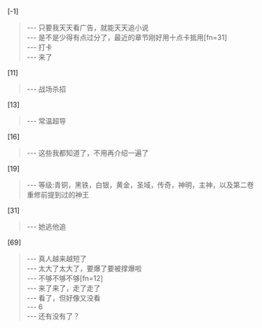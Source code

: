 
[-1] 
>--- 只要我天天看广告，就能天天追小说<br>
>--- 是不是少得有点过分了，最近的章节刚好用十点卡抵用[fn=31]<br>
>--- 打卡<br>
>--- 来了<br>

[11] 
>--- 战场杀招<br>

[13] 
>--- 常温超导<br>

[16] 
>--- 这些我都知道了，不用再介绍一遍了<br>

[19] 
>--- 等级:青铜，黑铁，白银，黄金，圣域，传奇，神明，主神，以及第二卷重修前提到过的神王<br>

[31] 
>--- 她逃他追<br>

[69] 
>--- 真人越来越短了<br>
>--- 太大了太大了，要爆了要被撑爆啦<br>
>--- 不够不够不够[fn=12]<br>
>--- 来了来了，走了走了<br>
>--- 看了，但好像又没看<br>
>--- 6<br>
>--- 还有没有了？<br>
